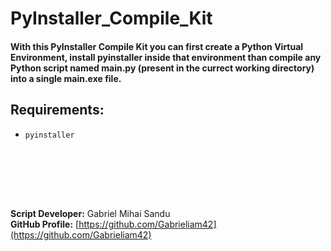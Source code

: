 # PyInstaller_Compile_Kit 

#### With this PyInstaller Compile Kit you can first create a Python Virtual Environment, install pyinstaller inside that environment than compile any Python script named main.py (present in the currect working directory) into a single main.exe file. 



## Requirements:

- `pyinstaller`




<br><br>





<br><br>




**Script Developer:** Gabriel Mihai Sandu  
**GitHub Profile:** [https://github.com/Gabrieliam42](https://github.com/Gabrieliam42)
